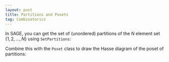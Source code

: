 ```yaml
---
layout: post
title: Partitions and Posets
tag: Combinatorics
---
```


In SAGE, you can get the set of (unordered) partitions of the $N$ element set $\{1,2,\dots,N\}$ using `SetPartitions`:

<div class="sage">
  <script type="text/x-sage">
N = 3
P = SetPartitions(N)
P
  </script>
</div>

Combine this with the `Poset` class to draw the Hasse diagram of the poset of partitions:
<div class="sage">
  <script type="text/x-sage">
def Partition_Poset(X):
  return Poset((SetPartitions(X),lambda q,p: q in p.refinements()))
  </script>
</div>
